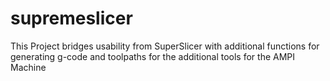 # supremeslicer
This Project bridges usability from SuperSlicer with additional functions for generating g-code and toolpaths for the additional tools for the AMPI Machine
